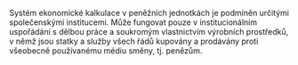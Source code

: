 <emphasis level="moderate">Systém ekonomické kalkulace v peněžních jednotkách<break time="0.3s"/> je podmíněn určitými společenskými institucemi.</emphasis><break time="0.5s"/> <emphasis level="strong">Může fungovat pouze v institucionálním uspořádání s dělbou práce<break time="0.3s"/> a soukromým vlastnictvím výrobních prostředků,</emphasis><break time="0.4s"/> v němž jsou statky a služby všech řádů kupovány a prodávány<break time="0.3s"/> proti všeobecně používanému médiu směny,<break time="0.3s"/> tj. penězům. 